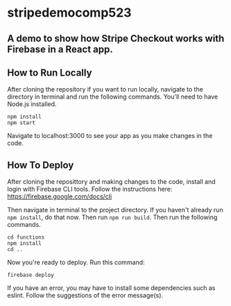 # stripedemocomp523
## A demo to show how Stripe Checkout works with Firebase in a React app.

## How to Run Locally
After cloning the repository if you want to run locally, navigate to the directory in terminal and run the following commands. You'll need to have Node.js installed.

```
npm install
npm start
```

Navigate to localhost:3000 to see your app as you make changes in the code.

## How To Deploy

After cloning the reposittory and making changes to the code, install and login with Firebase CLI tools. Follow the instructions here: https://firebase.google.com/docs/cli 

Then navigate in terminal to the project directory. If you haven't already run ```npm install```, do that now. Then run ```npm run build```. Then run the following commands.

```
cd functions
npm install
cd ..
```

Now you're ready to deploy. Run this command:

```
firebase deploy
```

If you have an error, you may have to install some dependencies such as eslint. Follow the suggestions of the error message(s).

